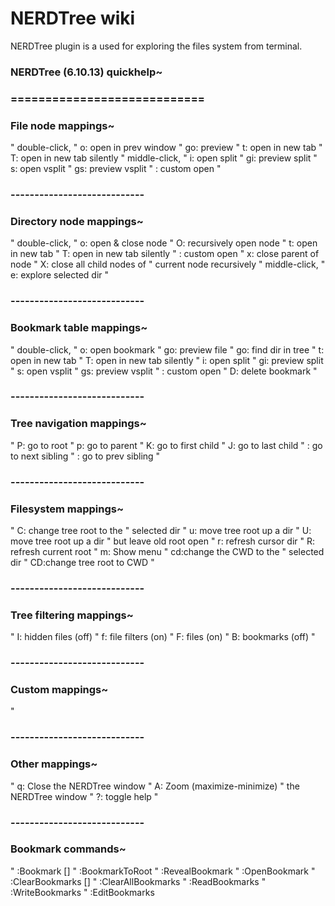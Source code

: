 # NERDTree wiki

NERDTree plugin is a used for exploring the files system from terminal.

### NERDTree (6.10.13) quickhelp~

### ============================
### File node mappings~
" double-click,
" o: open in prev window
" go: preview
" t: open in new tab
" T: open in new tab silently
" middle-click,
" i: open split
" gi: preview split
" s: open vsplit
" gs: preview vsplit
" <CR>: custom open
"
### ----------------------------
### Directory node mappings~
" double-click,
" o: open & close node
" O: recursively open node
" t: open in new tab
" T: open in new tab silently
" <CR>: custom open
" x: close parent of node
" X: close all child nodes of
"    current node recursively
" middle-click,
" e: explore selected dir
"
### ----------------------------
### Bookmark table mappings~
" double-click,
" o: open bookmark
" go: preview file
" go: find dir in tree
" t: open in new tab
" T: open in new tab silently
" i: open split
" gi: preview split
" s: open vsplit
" gs: preview vsplit
" <CR>: custom open
" D: delete bookmark
"
### ----------------------------
### Tree navigation mappings~
" P: go to root
" p: go to parent
" K: go to first child
" J: go to last child
" <C-j>: go to next sibling
" <C-k>: go to prev sibling
"
### ----------------------------
### Filesystem mappings~
" C: change tree root to the
"    selected dir
" u: move tree root up a dir
" U: move tree root up a dir
"    but leave old root open
" r: refresh cursor dir
" R: refresh current root
" m: Show menu
" cd:change the CWD to the
"    selected dir
" CD:change tree root to CWD
"
### ----------------------------
### Tree filtering mappings~
" I: hidden files (off)
" f: file filters (on)
" F: files (on)
" B: bookmarks (off)
"
### ----------------------------
### Custom mappings~
"
### ----------------------------
### Other mappings~
" q: Close the NERDTree window
" A: Zoom (maximize-minimize)
"    the NERDTree window
" ?: toggle help
"
### ----------------------------
### Bookmark commands~
" :Bookmark [<name>]
" :BookmarkToRoot <name>
" :RevealBookmark <name>
" :OpenBookmark <name>
" :ClearBookmarks [<names>]
" :ClearAllBookmarks
" :ReadBookmarks
" :WriteBookmarks
" :EditBookmarks

